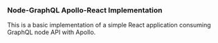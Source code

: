 ### Node-GraphQL Apollo-React Implementation

This is a basic implementation of a simple React application consuming GraphQL node API with Apollo.